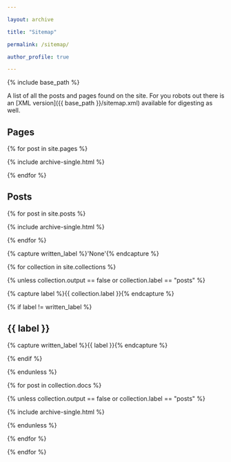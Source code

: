 ```yaml
---

layout: archive

title: "Sitemap"

permalink: /sitemap/

author_profile: true

---
```



{% include base_path %}


A list of all the posts and pages found on the site. For you robots out there is an [XML version]({{ base_path }}/sitemap.xml) available for digesting as well.


<h2>Pages</h2>

{% for post in site.pages %}

  {% include archive-single.html %}

{% endfor %}


<h2>Posts</h2>

{% for post in site.posts %}

  {% include archive-single.html %}

{% endfor %}


{% capture written_label %}'None'{% endcapture %}


{% for collection in site.collections %}

{% unless collection.output == false or collection.label == "posts" %}

  {% capture label %}{{ collection.label }}{% endcapture %}

  {% if label != written_label %}

  <h2>{{ label }}</h2>

  {% capture written_label %}{{ label }}{% endcapture %}

  {% endif %}

{% endunless %}

{% for post in collection.docs %}

  {% unless collection.output == false or collection.label == "posts" %}

  {% include archive-single.html %}

  {% endunless %}

{% endfor %}

{% endfor %}
